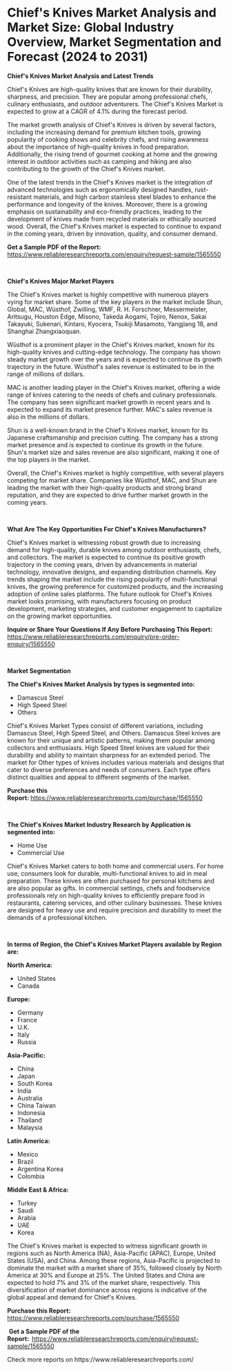 <p><h1>Chief's Knives Market Analysis and Market Size: Global Industry Overview, Market Segmentation and Forecast (2024 to 2031)</h1></p><p><strong>Chief's Knives Market Analysis and Latest Trends</strong></p>
<p><p>Chief's Knives are high-quality knives that are known for their durability, sharpness, and precision. They are popular among professional chefs, culinary enthusiasts, and outdoor adventurers. The Chief's Knives Market is expected to grow at a CAGR of 4.1% during the forecast period.</p><p>The market growth analysis of Chief's Knives is driven by several factors, including the increasing demand for premium kitchen tools, growing popularity of cooking shows and celebrity chefs, and rising awareness about the importance of high-quality knives in food preparation. Additionally, the rising trend of gourmet cooking at home and the growing interest in outdoor activities such as camping and hiking are also contributing to the growth of the Chief's Knives market.</p><p>One of the latest trends in the Chief's Knives market is the integration of advanced technologies such as ergonomically designed handles, rust-resistant materials, and high carbon stainless steel blades to enhance the performance and longevity of the knives. Moreover, there is a growing emphasis on sustainability and eco-friendly practices, leading to the development of knives made from recycled materials or ethically sourced wood. Overall, the Chief's Knives market is expected to continue to expand in the coming years, driven by innovation, quality, and consumer demand.</p></p>
<p><strong>Get a Sample PDF of the Report:&nbsp;</strong> <a href="https://www.reliableresearchreports.com/enquiry/request-sample/1565550">https://www.reliableresearchreports.com/enquiry/request-sample/1565550</a></p>
<p>&nbsp;</p>
<p><strong>Chief's Knives Major Market Players</strong></p>
<p><p>The Chief's Knives market is highly competitive with numerous players vying for market share. Some of the key players in the market include Shun, Global, MAC, Wüsthof, Zwilling, WMF, R. H. Forschner, Messermeister, Aritsugu, Houston Edge, Misono, Takeda Aogami, Tojiro, Nenox, Sakai Takayuki, Sukenari, Kintaro, Kyocera, Tsukiji Masamoto, Yangjiang 18, and Shanghai Zhangxiaoquan.</p><p>Wüsthof is a prominent player in the Chief's Knives market, known for its high-quality knives and cutting-edge technology. The company has shown steady market growth over the years and is expected to continue its growth trajectory in the future. Wüsthof's sales revenue is estimated to be in the range of millions of dollars.</p><p>MAC is another leading player in the Chief's Knives market, offering a wide range of knives catering to the needs of chefs and culinary professionals. The company has seen significant market growth in recent years and is expected to expand its market presence further. MAC's sales revenue is also in the millions of dollars.</p><p>Shun is a well-known brand in the Chief's Knives market, known for its Japanese craftsmanship and precision cutting. The company has a strong market presence and is expected to continue its growth in the future. Shun's market size and sales revenue are also significant, making it one of the top players in the market.</p><p>Overall, the Chief's Knives market is highly competitive, with several players competing for market share. Companies like Wüsthof, MAC, and Shun are leading the market with their high-quality products and strong brand reputation, and they are expected to drive further market growth in the coming years.</p></p>
<p>&nbsp;</p>
<p><strong>What Are The Key Opportunities For Chief's Knives Manufacturers?</strong></p>
<p><p>Chief's Knives market is witnessing robust growth due to increasing demand for high-quality, durable knives among outdoor enthusiasts, chefs, and collectors. The market is expected to continue its positive growth trajectory in the coming years, driven by advancements in material technology, innovative designs, and expanding distribution channels. Key trends shaping the market include the rising popularity of multi-functional knives, the growing preference for customized products, and the increasing adoption of online sales platforms. The future outlook for Chief's Knives market looks promising, with manufacturers focusing on product development, marketing strategies, and customer engagement to capitalize on the growing market opportunities.</p></p>
<p><strong>Inquire or Share Your Questions If Any Before Purchasing This Report:</strong> <a href="https://www.reliableresearchreports.com/enquiry/pre-order-enquiry/1565550">https://www.reliableresearchreports.com/enquiry/pre-order-enquiry/1565550</a></p>
<p>&nbsp;</p>
<p><strong>Market Segmentation</strong></p>
<p><strong>The Chief's Knives Market Analysis by types is segmented into:</strong></p>
<p><ul><li>Damascus Steel</li><li>High Speed Steel</li><li>Others</li></ul></p>
<p><p>Chief's Knives Market Types consist of different variations, including Damascus Steel, High Speed Steel, and Others. Damascus Steel knives are known for their unique and artistic patterns, making them popular among collectors and enthusiasts. High Speed Steel knives are valued for their durability and ability to maintain sharpness for an extended period. The market for Other types of knives includes various materials and designs that cater to diverse preferences and needs of consumers. Each type offers distinct qualities and appeal to different segments of the market.</p></p>
<p><strong>Purchase this Report:&nbsp;</strong><a href="https://www.reliableresearchreports.com/purchase/1565550">https://www.reliableresearchreports.com/purchase/1565550</a></p>
<p>&nbsp;</p>
<p><strong>The Chief's Knives Market Industry Research by Application is segmented into:</strong></p>
<p><ul><li>Home Use</li><li>Commercial Use</li></ul></p>
<p><p>Chief's Knives Market caters to both home and commercial users. For home use, consumers look for durable, multi-functional knives to aid in meal preparation. These knives are often purchased for personal kitchens and are also popular as gifts. In commercial settings, chefs and foodservice professionals rely on high-quality knives to efficiently prepare food in restaurants, catering services, and other culinary businesses. These knives are designed for heavy use and require precision and durability to meet the demands of a professional kitchen.</p></p>
<p>&nbsp;</p>
<p><strong>In terms of Region, the Chief's Knives Market Players available by Region are:</strong></p>
<p>
    <p> <strong> North America: </strong>
        <ul>
            <li>United States</li>
            <li>Canada</li>
        </ul>
        </p> 
    <p> <strong> Europe: </strong>
        <ul>
            <li>Germany</li>
            <li>France</li>
            <li>U.K.</li>
            <li>Italy</li>
            <li>Russia</li>
        </ul>
        </p> 
    <p> <strong> Asia-Pacific: </strong>
        <ul>
            <li>China</li>
            <li>Japan</li>
            <li>South Korea</li>
            <li>India</li>
            <li>Australia</li>
            <li>China Taiwan</li>
            <li>Indonesia</li>
            <li>Thailand</li>
            <li>Malaysia</li>
        </ul>
        </p> 
    <p> <strong> Latin America: </strong>
        <ul>
            <li>Mexico</li>
            <li>Brazil</li>
            <li>Argentina Korea</li>
            <li>Colombia</li>
        </ul>
        </p> 
    <p> <strong> Middle East & Africa: </strong>
        <ul>
            <li>Turkey</li>
            <li>Saudi</li>
            <li>Arabia</li>
            <li>UAE</li>
            <li>Korea</li>
        </ul>
    </p>
    </p>
<p><p>The Chief's Knives market is expected to witness significant growth in regions such as North America (NA), Asia-Pacific (APAC), Europe, United States (USA), and China. Among these regions, Asia-Pacific is projected to dominate the market with a market share of 35%, followed closely by North America at 30% and Europe at 25%. The United States and China are expected to hold 7% and 3% of the market share, respectively. This diversification of market dominance across regions is indicative of the global appeal and demand for Chief's Knives.</p></p>
<p><strong>Purchase this Report: </strong><a href="https://www.reliableresearchreports.com/purchase/1565550">https://www.reliableresearchreports.com/purchase/1565550</a></p>
<p>&nbsp;<strong>Get a Sample PDF of the Report:&nbsp;&nbsp;</strong><a href="https://www.reliableresearchreports.com/enquiry/request-sample/1565550">https://www.reliableresearchreports.com/enquiry/request-sample/1565550</a></p>
<p><strong></strong></p>
<p>Check more reports on https://www.reliableresearchreports.com/</p>